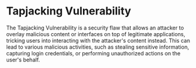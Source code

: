 
# Tapjacking Vulnerability

The Tapjacking Vulnerability is a security flaw that allows an attacker to overlay malicious content or interfaces on top of legitimate applications, tricking users into interacting with the attacker's content instead. This can lead to various malicious activities, such as stealing sensitive information, capturing login credentials, or performing unauthorized actions on the user's behalf.

